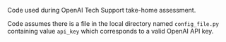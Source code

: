 Code used during OpenAI Tech Support take-home assessment.

Code assumes there is a file in the local directory named `config_file.py` containing value `api_key` which corresponds to a valid OpenAI API key.
